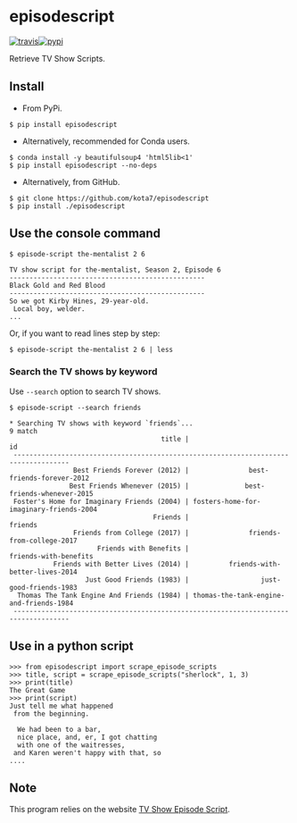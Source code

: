episodescript
=============
[![travis](https://travis-ci.org/kota7/episodescript.svg?branch=master)](https://travis-ci.org/kota7/episodescript)[![pypi](https://badge.fury.io/py/episodescript.svg)](https://pypi.org/project/episodescript/)

Retrieve TV Show Scripts.


## Install

* From PyPi.

```
$ pip install episodescript
```

* Alternatively, recommended for Conda users.

```
$ conda install -y beautifulsoup4 'html5lib<1'
$ pip install episodescript --no-deps
```

* Alternatively, from GitHub.
```
$ git clone https://github.com/kota7/episodescript
$ pip install ./episodescript
```


## Use the console command

```
$ episode-script the-mentalist 2 6

TV show script for the-mentalist, Season 2, Episode 6
-------------------------------------------------
Black Gold and Red Blood
-------------------------------------------------
So we got Kirby Hines, 29-year-old.
 Local boy, welder.
...
```
  
Or, if you want to read lines step by step:
  
```
$ episode-script the-mentalist 2 6 | less
```

### Search the TV shows by keyword

Use `--search` option to search TV shows.

```
$ episode-script --search friends

* Searching TV shows with keyword `friends`...
9 match
                                      title |                                      id
 ------------------------------------------------------------------------------------
                Best Friends Forever (2012) |               best-friends-forever-2012
               Best Friends Whenever (2015) |              best-friends-whenever-2015
 Foster's Home for Imaginary Friends (2004) | fosters-home-for-imaginary-friends-2004
                                    Friends |                                 friends
                Friends from College (2017) |               friends-from-college-2017
                      Friends with Benefits |                   friends-with-benefits
           Friends with Better Lives (2014) |          friends-with-better-lives-2014
                   Just Good Friends (1983) |                  just-good-friends-1983
  Thomas The Tank Engine And Friends (1984) | thomas-the-tank-engine-and-friends-1984
 ------------------------------------------------------------------------------------
```



## Use in a python script

```
>>> from episodescript import scrape_episode_scripts
>>> title, script = scrape_episode_scripts("sherlock", 1, 3)
>>> print(title)
The Great Game
>>> print(script)
Just tell me what happened
 from the beginning.

  We had been to a bar,
  nice place, and, er, I got chatting
  with one of the waitresses,
 and Karen weren't happy with that, so
....
```


## Note

This program relies on the website [TV Show Episode Script](https://www.springfieldspringfield.co.uk/tv_show_episode_scripts.php).
